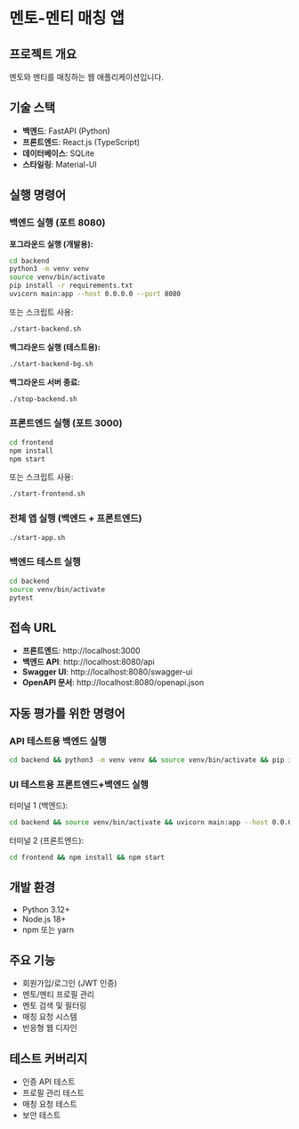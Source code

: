 # 멘토-멘티 매칭 앱

## 프로젝트 개요
멘토와 멘티를 매칭하는 웹 애플리케이션입니다.

## 기술 스택
- **백엔드**: FastAPI (Python)
- **프론트엔드**: React.js (TypeScript)
- **데이터베이스**: SQLite
- **스타일링**: Material-UI

## 실행 명령어

### 백엔드 실행 (포트 8080)

**포그라운드 실행 (개발용):**
```bash
cd backend
python3 -m venv venv
source venv/bin/activate
pip install -r requirements.txt
uvicorn main:app --host 0.0.0.0 --port 8080
```

또는 스크립트 사용:
```bash
./start-backend.sh
```

**백그라운드 실행 (테스트용):**
```bash
./start-backend-bg.sh
```

**백그라운드 서버 종료:**
```bash
./stop-backend.sh
```

### 프론트엔드 실행 (포트 3000)
```bash
cd frontend
npm install
npm start
```

또는 스크립트 사용:
```bash
./start-frontend.sh
```

### 전체 앱 실행 (백엔드 + 프론트엔드)
```bash
./start-app.sh
```

### 백엔드 테스트 실행
```bash
cd backend
source venv/bin/activate
pytest
```

## 접속 URL
- **프론트엔드**: http://localhost:3000
- **백엔드 API**: http://localhost:8080/api
- **Swagger UI**: http://localhost:8080/swagger-ui
- **OpenAPI 문서**: http://localhost:8080/openapi.json

## 자동 평가를 위한 명령어

### API 테스트용 백엔드 실행
```bash
cd backend && python3 -m venv venv && source venv/bin/activate && pip install -r requirements.txt && uvicorn main:app --host 0.0.0.0 --port 8080
```

### UI 테스트용 프론트엔드+백엔드 실행

터미널 1 (백엔드):
```bash
cd backend && source venv/bin/activate && uvicorn main:app --host 0.0.0.0 --port 8080
```

터미널 2 (프론트엔드):
```bash
cd frontend && npm install && npm start
```

## 개발 환경
- Python 3.12+
- Node.js 18+
- npm 또는 yarn

## 주요 기능
- 회원가입/로그인 (JWT 인증)
- 멘토/멘티 프로필 관리
- 멘토 검색 및 필터링
- 매칭 요청 시스템
- 반응형 웹 디자인

## 테스트 커버리지
- 인증 API 테스트
- 프로필 관리 테스트
- 매칭 요청 테스트
- 보안 테스트

